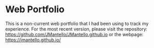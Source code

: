 # Web Portfolio

This is a non-current web portfolio that I had been using to track my experience. For the most recent version, please visit the repository: https://github.com/JMantello/JMantello.github.io or the webpage: https://jmantello.github.io/
